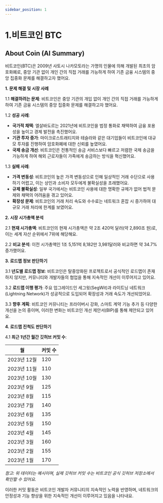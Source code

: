 ```yaml
---
sidebar_position: 1
---
```


# 1.비트코인 BTC    

## About Coin (AI Summary)   

비트코인(BTC)은 2009년 사토시 나카모토라는 가명의 인물에 의해 개발된 최초의 암호화폐로, 중앙 기관 없이 개인 간의 직접 거래를 가능하게 하여 기존 금융 시스템의 중앙 집중화 문제를 해결하고자 했어요.

**1. 문제 해결 및 시장 사례**

1.1 **해결하려는 문제**: 비트코인은 중앙 기관의 개입 없이 개인 간의 직접 거래를 가능하게 하여 기존 금융 시스템의 중앙 집중화 문제를 해결하고자 했어요.

1.2 **성공 사례**:
- **국가적 채택**: 엘살바도르는 2021년에 비트코인을 법정 통화로 채택하여 금융 포용성을 높이고 경제 발전을 촉진했어요.
- **기관 투자 증가**: 마이크로스트래티지와 테슬라와 같은 대기업들이 비트코인에 대규모 투자를 진행하여 암호화폐에 대한 신뢰를 높였어요.
- **국제 송금 개선**: 비트코인은 전통적인 송금 서비스보다 빠르고 저렴한 국제 송금을 가능하게 하여 해외 근로자들이 가족에게 송금하는 방식을 혁신했어요.

1.3 **실패 사례**:
- **가격 변동성**: 비트코인의 높은 가격 변동성으로 인해 일상적인 거래 수단으로 사용하기 어렵고, 이는 상인과 소비자 모두에게 불확실성을 초래했어요.
- **규제 불확실성**: 일부 국가에서는 비트코인 사용에 대한 명확한 규제가 없어 법적 문제와 채택의 어려움을 겪고 있어요.
- **확장성 문제**: 비트코인의 거래 처리 속도와 수수료는 네트워크 혼잡 시 증가하여 대규모 거래 처리에 한계를 보였어요.

**2. 시장 시가총액 분석**

2.1 **현재 시가총액**: 비트코인의 현재 시가총액은 약 2조 420억 달러(약 2,890조 원)로, 이는 세계 자산 순위에서 7위에 해당해요. 

2.2 **비교 분석**: 이전 시가총액인 1조 5,151억 8,182만 3,981달러와 비교하면 약 34.7% 증가했어요.

**3. 로드맵 정보 판단하기**

3.1 **년도별 로드맵 정보**: 비트코인은 탈중앙화된 프로젝트로서 공식적인 로드맵이 존재하지 않지만, 커뮤니티와 개발자들의 협업을 통해 지속적인 개선이 이루어지고 있어요.

3.2 **로드맵 이행 평가**: 주요 업그레이드인 세그윗(SegWit)과 라이트닝 네트워크(Lightning Network)가 성공적으로 도입되어 확장성과 거래 속도가 개선되었어요.

3.3 **향후 계획**: 비트코인 커뮤니티는 프라이버시 강화, 스마트 계약 기능 추가 등 다양한 개선을 논의 중이며, 이러한 변화는 비트코인 개선 제안서(BIP)를 통해 제안되고 있어요.

**4. 로드맵 진척도 판단하기**

4.1 **최근 1년간 월간 깃허브 커밋 수**:

| 월          | 커밋 수 |
|-------------|---------|
| 2023년 12월 | 120     |
| 2023년 11월 | 110     |
| 2023년 10월 | 130     |
| 2023년 9월  | 125     |
| 2023년 8월  | 115     |
| 2023년 7월  | 140     |
| 2023년 6월  | 135     |
| 2023년 5월  | 150     |
| 2023년 4월  | 145     |
| 2023년 3월  | 160     |
| 2023년 2월  | 155     |
| 2023년 1월  | 170     |

*참고: 위 데이터는 예시이며, 실제 깃허브 커밋 수는 비트코인 공식 깃허브 저장소에서 확인할 수 있어요.*

이러한 커밋 활동은 비트코인 개발자 커뮤니티의 지속적인 노력을 반영하며, 네트워크의 안정성과 기능 향상을 위한 지속적인 개선이 이루어지고 있음을 나타내요. 